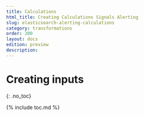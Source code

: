 ```yaml
---
title: Calculations
html_title: Creating Calculations Signals Alerting
slug: elasticsearch-alerting-calculations
category: transformations
order: 200
layout: docs
edition: preview
description: 
---
```


<!--- Copyright 2019 floragunn GmbH -->

# Creating inputs
{: .no_toc}

{% include toc.md %}

